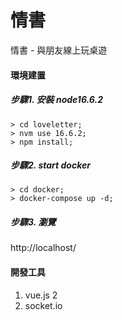 # 情書
情書 - 與朋友線上玩桌遊

#### 環境建置
##### 步驟1. 安裝 node16.6.2
```
> cd loveletter;
> nvm use 16.6.2;
> npm install;
```

##### 步驟2. start docker
```
> cd docker;
> docker-compose up -d;
```

##### 步驟3. 瀏覽
http://localhost/

#### 開發工具
1. vue.js 2
3. socket.io
